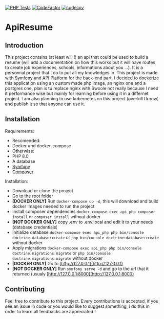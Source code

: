 [![PHP Tests](https://github.com/MikeDevresse/ApiResume/actions/workflows/php_tests.yml/badge.svg)](https://github.com/MikeDevresse/ApiResume/actions/workflows/php_tests.yml)
[![CodeFactor](https://www.codefactor.io/repository/github/mikedevresse/apiresume/badge)](https://www.codefactor.io/repository/github/mikedevresse/apiresume)
[![codecov](https://codecov.io/gh/MikeDevresse/ApiResume/branch/dev/graph/badge.svg?token=DFAVI70FIG)](https://codecov.io/gh/MikeDevresse/ApiResume)
# ApiResume

## Introduction
This project contains (at least will !) an api that could be used to build a resume (will add a documentation on how this works but it will have routes to create job experiences, schools, informations about you ...). It is a personnal project that I do to put all my knowledges in. This project is made with [Symfony](https://github.com/symfony/symfony) and [API Platform](https://api-platform.com/) for the back-end part.
I decided to dockerize this application using an custom made php image, an nginx one and a postgres one, plan is tu replace nginx with Swoole not really because I need it performance wise but mainly for learning before using it in a differnet project.
I am also planning to use kubernetes on this project (overkill I know) and publish it so that anyone can use it.

## Installation
Requirements:
 - Recomended:
  - Docker and docker-compose
 - Otherwise:
  - PHP 8.0
  - A database
  - [Symfony](https://symfony.com/download)
  - [Composer](https://getcomposer.org/)
 
Installation:
 - Download or clone the project
 - Go to the root folder
 - **[DOCKER ONLY]** Run `docker-compose up -d`, this will download and build docker images needed to run the project
 - Install composer dependencies `docker-compose exec api_php composer install` or `composer install` without docker
 - **[NOT DOCKER ONLY]** copy .env to .env.local and edit it to your needs (database credentials)
 - Initialize database `docker-compose exec api_php php bin/console doctrine:database:create` or `php bin/console doctrine:database:create` without docker
 - Apply migrations `docker-compose exec api_php php bin/console doctrine:migrations:migrate` or `php bin/console doctrine:migrations:migrate` without docker
 - **[DOCKER ONLY]** Go to [http://127.0.0.1](http://127.0.0.1)
 - **[NOT DOCKER ONLY]** Run `symfony serve -d` and go to the url that it returned (usualy [http://127.0.0.1:8000](http://127.0.0.1:8000)

## Contributing
Feel free to contribute to this project. Every contributions is accepted, if you see an issue in code or you would like to suggest something, I do this in order to learn all feedbacks are appreciated !
